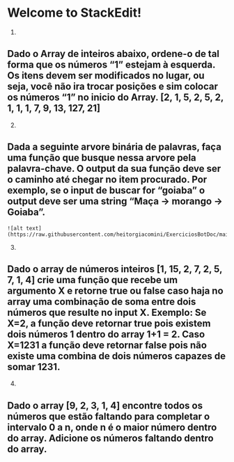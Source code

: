 # Welcome to StackEdit!

1. 

## Dado o Array de inteiros abaixo, ordene-o de tal forma que os números “1” estejam à esquerda. Os itens devem ser modificados no lugar, ou seja, você não ira trocar posições e sim colocar os números “1” no inicio do Array. [2, 1, 5, 2, 5, 2, 1, 1, 1, 7, 9, 13, 127, 21]

    
    
2. 

## Dada a seguinte arvore binária de palavras, faça uma função que busque nessa arvore pela palavra-chave. O output da sua função deve ser o caminho até chegar no item procurado. Por exemplo, se o input de buscar for “goiaba” o output deve ser uma string “Maça -&gt; morango -&gt; Goiaba”.
```
![alt text](https://raw.githubusercontent.com/heitorgiacomini/ExerciciosBotDoc/main/ex2img.png)
```


3. 

## Dado o array de números inteiros [1, 15, 2, 7, 2, 5, 7, 1, 4] crie uma função que recebe um argumento X e retorne true ou false caso haja no array uma combinação de soma entre dois números que resulte no input X. Exemplo: Se X=2, a função deve retornar true pois existem dois números 1 dentro do array 1+1 = 2. Caso X=1231 a função deve retornar false pois não existe uma combina de dois números capazes de somar 1231.

4. 

## Dado o array [9, 2, 3, 1, 4] encontre todos os números que estão faltando para completar o intervalo 0 a n, onde n é o maior número dentro do array. Adicione os números faltando dentro do array.
